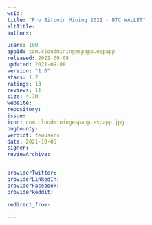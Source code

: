 ```yaml
---
wsId: 
title: "Pro Bitcoin Mining 2021 - BTC WALLET"
altTitle: 
authors:

users: 100
appId: com.cloudminingespapp.espapp
released: 2021-09-08
updated: 2021-09-08
version: "1.0"
stars: 1.7
ratings: 13
reviews: 11
size: 4.7M
website: 
repository: 
issue: 
icon: com.cloudminingespapp.espapp.jpg
bugbounty: 
verdict: fewusers
date: 2021-10-05
signer: 
reviewArchive:


providerTwitter: 
providerLinkedIn: 
providerFacebook: 
providerReddit: 

redirect_from:

---
```



